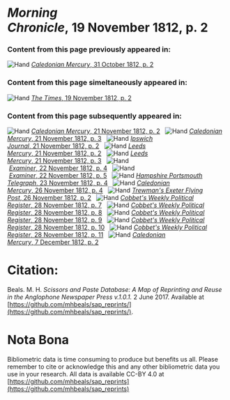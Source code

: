 # *Morning Chronicle*, 19 November 1812, p. 2  
  
### Content from this page previously appeared in:  
![Hand](http://scissorsandpaste.net/wp-content/uploads/2017/06/smallhandpointer.png) [*Caledonian Mercury*, 31 October 1812, p. 2](https://mhbeals.github.io/sap_html/Caledonian-Mercury/Caledonian-Mercury-31-October-1812-p-2)  
  
### Content from this page simeltaneously appeared in:  
![Hand](http://scissorsandpaste.net/wp-content/uploads/2017/06/smallhandpointer.png) [*The Times*, 19 November 1812, p. 2](https://mhbeals.github.io/sap_html/The-Times/The-Times-19-November-1812-p-2)  
  
### Content from this page subsequently appeared in:  
![Hand](http://scissorsandpaste.net/wp-content/uploads/2017/06/smallhandpointer.png) [*Caledonian Mercury*, 21 November 1812, p. 2](https://mhbeals.github.io/sap_html/Caledonian-Mercury/Caledonian-Mercury-21-November-1812-p-2)  
![Hand](http://scissorsandpaste.net/wp-content/uploads/2017/06/smallhandpointer.png) [*Caledonian Mercury*, 21 November 1812, p. 3](https://mhbeals.github.io/sap_html/Caledonian-Mercury/Caledonian-Mercury-21-November-1812-p-3)  
![Hand](http://scissorsandpaste.net/wp-content/uploads/2017/06/smallhandpointer.png) [*Ipswich Journal*, 21 November 1812, p. 2](https://mhbeals.github.io/sap_html/Ipswich-Journal/Ipswich-Journal-21-November-1812-p-2)  
![Hand](http://scissorsandpaste.net/wp-content/uploads/2017/06/smallhandpointer.png) [*Leeds Mercury*, 21 November 1812, p. 2](https://mhbeals.github.io/sap_html/Leeds-Mercury/Leeds-Mercury-21-November-1812-p-2)  
![Hand](http://scissorsandpaste.net/wp-content/uploads/2017/06/smallhandpointer.png) [*Leeds Mercury*, 21 November 1812, p. 3](https://mhbeals.github.io/sap_html/Leeds-Mercury/Leeds-Mercury-21-November-1812-p-3)  
![Hand](http://scissorsandpaste.net/wp-content/uploads/2017/06/smallhandpointer.png) [*Examiner*, 22 November 1812, p. 4](https://mhbeals.github.io/sap_html/Examiner/Examiner-22-November-1812-p-4)  
![Hand](http://scissorsandpaste.net/wp-content/uploads/2017/06/smallhandpointer.png) [*Examiner*, 22 November 1812, p. 5](https://mhbeals.github.io/sap_html/Examiner/Examiner-22-November-1812-p-5)  
![Hand](http://scissorsandpaste.net/wp-content/uploads/2017/06/smallhandpointer.png) [*Hampshire Portsmouth Telegraph*, 23 November 1812, p. 4](https://mhbeals.github.io/sap_html/Hampshire-Portsmouth-Telegraph/Hampshire-Portsmouth-Telegraph-23-November-1812-p-4)  
![Hand](http://scissorsandpaste.net/wp-content/uploads/2017/06/smallhandpointer.png) [*Caledonian Mercury*, 26 November 1812, p. 4](https://mhbeals.github.io/sap_html/Caledonian-Mercury/Caledonian-Mercury-26-November-1812-p-4)  
![Hand](http://scissorsandpaste.net/wp-content/uploads/2017/06/smallhandpointer.png) [*Trewman's Exeter Flying Post*, 26 November 1812, p. 2](https://mhbeals.github.io/sap_html/Trewman's-Exeter-Flying-Post/Trewman's-Exeter-Flying-Post-26-November-1812-p-2)  
![Hand](http://scissorsandpaste.net/wp-content/uploads/2017/06/smallhandpointer.png) [*Cobbet's Weekly Political Register*, 28 November 1812, p. 7](https://mhbeals.github.io/sap_html/Cobbet's-Weekly-Political-Register/Cobbet's-Weekly-Political-Register-28-November-1812-p-7)  
![Hand](http://scissorsandpaste.net/wp-content/uploads/2017/06/smallhandpointer.png) [*Cobbet's Weekly Political Register*, 28 November 1812, p. 8](https://mhbeals.github.io/sap_html/Cobbet's-Weekly-Political-Register/Cobbet's-Weekly-Political-Register-28-November-1812-p-8)  
![Hand](http://scissorsandpaste.net/wp-content/uploads/2017/06/smallhandpointer.png) [*Cobbet's Weekly Political Register*, 28 November 1812, p. 9](https://mhbeals.github.io/sap_html/Cobbet's-Weekly-Political-Register/Cobbet's-Weekly-Political-Register-28-November-1812-p-9)  
![Hand](http://scissorsandpaste.net/wp-content/uploads/2017/06/smallhandpointer.png) [*Cobbet's Weekly Political Register*, 28 November 1812, p. 10](https://mhbeals.github.io/sap_html/Cobbet's-Weekly-Political-Register/Cobbet's-Weekly-Political-Register-28-November-1812-p-10)  
![Hand](http://scissorsandpaste.net/wp-content/uploads/2017/06/smallhandpointer.png) [*Cobbet's Weekly Political Register*, 28 November 1812, p. 11](https://mhbeals.github.io/sap_html/Cobbet's-Weekly-Political-Register/Cobbet's-Weekly-Political-Register-28-November-1812-p-11)  
![Hand](http://scissorsandpaste.net/wp-content/uploads/2017/06/smallhandpointer.png) [*Caledonian Mercury*, 7 December 1812, p. 2](https://mhbeals.github.io/sap_html/Caledonian-Mercury/Caledonian-Mercury-7-December-1812-p-2)  


# Citation: 

Beals. M. H. *Scissors and Paste Database: A Map of Reprinting and Reuse in the Anglophone Newspaper Press v.1.0.1.* 2 June 2017. Available at [https://github.com/mhbeals/sap_reprints/](https://github.com/mhbeals/sap_reprints/). 

# Nota Bona

Bibliometric data is time consuming to produce but benefits us all. Please remember to cite or acknowledge this and any other bibliometric data you use in your research. All data is available CC-BY 4.0 at [https://github.com/mhbeals/sap_reprints](https://github.com/mhbeals/sap_reprints)